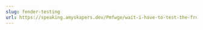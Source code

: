 ```yaml
---
slug: fender-testing
url: https://speaking.amyskapers.dev/Pmfwge/wait-i-have-to-test-the-front-end-too
---
```


